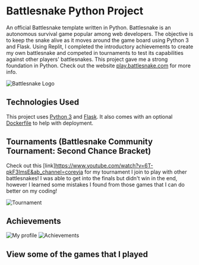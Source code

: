 # Battlesnake Python Project

An official Battlesnake template written in Python. Battlesnake is an autonomous survival game popular among web developers. The objective is to keep the snake alive as it moves around the game board using Python 3 and Flask. Using Replit, I completed the introductory achievements to create my own battlesnake and competed in tournaments to test its capabilities against other players' battlesnakes. This project gave me a strong foundation in Python. Check out the website [play.battlesnake.com](https://play.battlesnake.com) for more info.

![Battlesnake Logo](https://media.battlesnake.com/social/StarterSnakeGitHubRepos_Python.png)

## Technologies Used

This project uses [Python 3](https://www.python.org/) and [Flask](https://flask.palletsprojects.com/). It also comes with an optional [Dockerfile](https://docs.docker.com/engine/reference/builder/) to help with deployment.

## Tournaments (Battlesnake Community Tournament: Second Chance Bracket)

Check out this [link]https://www.youtube.com/watch?v=6T-pkF3ImsE&ab_channel=coreyja for my tournament I join to play with other battlesnakes! I was able to get into the finals but didn't win in the end, however I learned some mistakes I found from those games that I can do better on my coding!

![Tournament]()

## Achievements

![My profile]()
![Achievements]()

## View some of the games that I played

